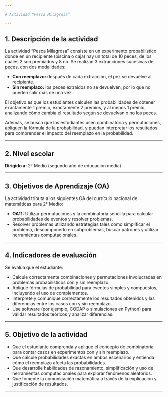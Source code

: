 ```yaml
---

# Actividad “Pesca Milagrosa” 

---
```


## 1. Descripción de la actividad

La actividad “Pesca Milagrosa” consiste en un experimento probabilístico donde en un recipiente (piscina o caja) hay un total de 10 peces, de los cuales 2 son premiados y 8 no. Se realizan 3 extracciones sucesivas de peces, con dos modalidades:

* **Con reemplazo:** después de cada extracción, el pez se devuelve al recipiente.
* **Sin reemplazo:** los peces extraídos no se devuelven, por lo que no pueden salir más de una vez.

El objetivo es que los estudiantes calculen las probabilidades de obtener exactamente 1 premio, exactamente 2 premios, y al menos 1 premio, analizando cómo cambia el resultado según se devuelvan o no los peces.

Además, se busca que los estudiantes usen combinatoria y permutaciones, apliquen la fórmula de la probabilidad, y puedan interpretar los resultados para comprender el impacto del reemplazo en la probabilidad.

---

## 2. Nivel escolar

**Dirigido a:** 2° Medio (segundo año de educación media)

---

## 3. Objetivos de Aprendizaje (OA)

La actividad tributa a los siguientes OA del currículo nacional de matemáticas para 2° Medio:

* **OA11:** Utilizar permutaciones y la combinatoria sencilla para calcular probabilidades de eventos y resolver problemas.
* Resolver problemas utilizando estrategias tales como simplificar el problema, descomponerlo en subproblemas, buscar patrones y utilizar herramientas computacionales.

---

## 4. Indicadores de evaluación

Se evalúa que el estudiante:

* Calcule correctamente combinaciones y permutaciones involucradas en problemas probabilísticos con y sin reemplazo.
* Aplique fórmulas de probabilidad para eventos simples y compuestos, incluyendo el uso de complementos.
* Interprete y comunique correctamente los resultados obtenidos y las diferencias entre los casos con y sin reemplazo.
* Use software (por ejemplo, CODAP o simulaciones en Python) para validar resultados teóricos y analizar diferencias.

---

## 5. Objetivo de la actividad

* Que el estudiante comprenda y aplique el concepto de combinatoria para contar casos en experimentos con y sin reemplazo.
* Que calcule probabilidades exactas en ambos escenarios y entienda cómo el reemplazo afecta las probabilidades.
* Que desarrolle habilidades de razonamiento, simplificación y uso de herramientas computacionales para explorar fenómenos aleatorios.
* Que fomente la comunicación matemática a través de la explicación y justificación de resultados.

---
